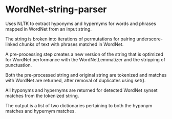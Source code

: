 # WordNet-string-parser
Uses NLTK to extract hyponyms and hypernyms for words and phrases mapped in WordNet from an input string. 

The string is broken into iterations of permutations for pairing underscore-linked chunks of text with phrases matched in WordNet.

A pre-processing step creates a new version of the string that is optimized for WordNet performance with the WordNetLemmatizer and the stripping of punctuation.

Both the pre-processed string and original string are tokenized and matches with WordNet are returned, after removal of duplicates using set().

All hyponyms and hypernyms are returned for detected WordNet synset matches from the tokenized string.

The output is a list of two dictionaries pertaining to both the hyponym matches and hypernym matches.
